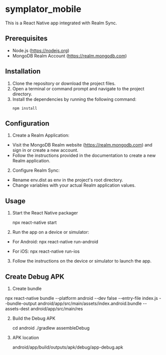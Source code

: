 # symplator_mobile

This is a React Native app integrated with Realm Sync.

## Prerequisites

- Node.js (https://nodejs.org)
- MongoDB Realm Account (https://realm.mongodb.com)

## Installation

1. Clone the repository or download the project files.
2. Open a terminal or command prompt and navigate to the project directory.
3. Install the dependencies by running the following command:
   ```shell
   npm install

## Configuration

1. Create a Realm Application:

 - Visit the MongoDB Realm website (https://realm.mongodb.com) and sign in or create a new account.
 - Follow the instructions provided in the documentation to create a new Realm application.

2. Configure Realm Sync:

 - Rename env.dist as env in the project's root directory.
 - Change variables with your actual Realm application values.

## Usage

1. Start the React Native packager

   npx react-native start

2. Run the app on a device or simulator:

  - For Android:
   npx react-native run-android
 
  - For iOS:
   npx react-native run-ios

3. Follow the instructions on the device or simulator to launch the app.
 
## Create Debug APK 

1) Create bundle

npx react-native bundle 
   --platform android 
   --dev false 
   --entry-file index.js 
   --bundle-output android/app/src/main/assets/index.android.bundle 
   --assets-dest android/app/src/main/res

2) Build the Debug APK

   cd android
   ./gradlew assembleDebug

3) APK location 
   
   android/app/build/outputs/apk/debug/app-debug.apk
